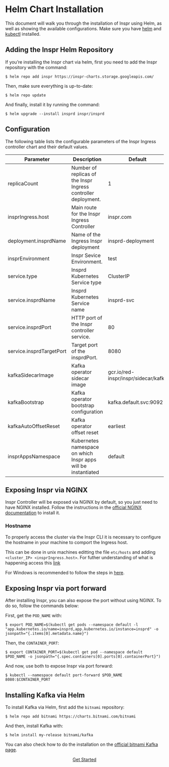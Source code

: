 # Helm Chart Installation

This document will walk you through the installation of Inspr using Helm, as well as showing the available configurations. Make sure you have [helm](https://helm.sh/) and [kubectl](https://kubernetes.io/docs/tasks/tools/) installed.

## Adding the Inspr Helm Repository

If you’re installing the Inspr chart via helm, first you need to add the Inspr repository with the command:

```
$ helm repo add inspr https://inspr-charts.storage.googleapis.com/
```

Then, make sure everything is up-to-date:

```
$ helm repo update
```
And finally, install it by running the command:

```
$ helm upgrade --install insprd inspr/insprd
```

## Configuration

The following table lists the configurable parameters of the Inspr Ingress controller chart and their default values.

| Parameter | Description | Default
|--|--|--|
| replicaCount | Number of replicas of the Inspr Ingress controller deployment. | 1 |
| insprIngress.host | Main route for the Inspr Ingress Controller | inspr.com |
| deployment.insprdName | Name of the Ingress Inspr deployment  | insprd-deployment|
| insprEnvironment | Inspr Sevice Environment.  | test |
| service.type | Insprd Kubernetes Service type | ClusterIP |
| service.insprdName | Insprd Kubernetes Service name | insprd-svc |
| service.insprdPort | HTTP port of the Inspr controller service.  | 80 |
| service.insprdTargetPort | Target port of the insprdPort. | 8080 |
| kafkaSidecarImage | Kafka operator sidecar image | gcr.io/red-inspr/inspr/sidecar/kafka |
| kafkaBootstrap | Kafka operator bootstrap configuration | kafka.default.svc:9092 |
| kafkaAutoOffsetReset | Kafka operator offset reset  | earliest |
| insprAppsNamespace | Kubernetes namespace on which Inspr apps will be instantiated | default |

## Exposing Inspr via NGINX

Inspr Controller will be exposed via NGINX by default, so you just need to have NGINX installed. Follow the instructions in the [official NGINX documentation](https://docs.nginx.com/nginx-ingress-controller/installation/installation-with-helm/) to install it.


### Hostname

To properly access the cluster via the Inspr CLI it is necessary to configure the hostname in your machine to comport the Ingress host.

This can be done in unix machines editting the file `etc/hosts` and adding `<cluster_IP> <insprIngress.host>`. For futher understanding of what is happening access this [link](https://debian-handbook.info/browse/stable/sect.hostname-name-service.html)

For Windows is recommended to follow the steps in [here](https://docs.microsoft.com/en-us/windows-server/networking/technologies/ipam/add-a-dns-resource-record).

## Exposing Inspr via port forward

After installing Inspr, you can also expose the port without using NGINX. To do so, follow the commands below:

First, get the `POD_NAME` with:
```
$ export POD_NAME=$(kubectl get pods --namespace default -l "app.kubernetes.io/name=insprd,app.kubernetes.io/instance=insprd" -o jsonpath="{.items[0].metadata.name}")
```
Then, the `CONTAINER_PORT`:
```
$ export CONTAINER_PORT=$(kubectl get pod --namespace default $POD_NAME -o jsonpath="{.spec.containers[0].ports[0].containerPort}")
```
And now, use both to expose Inspr via port forward:
```
$ kubectl --namespace default port-forward $POD_NAME 8080:$CONTAINER_PORT
```


## Installing Kafka via Helm

To install Kafka via Helm, first add the `bitnami` repository:

```
$ helm repo add bitnami https://charts.bitnami.com/bitnami
```

And then, install Kafka with:

```
$ helm install my-release bitnami/kafka
```

You can also check how to do the installation on the [official bitnami Kafka page](https://bitnami.com/stack/kafka/helm).

[<center>Get Started</center>](readme.md) 
